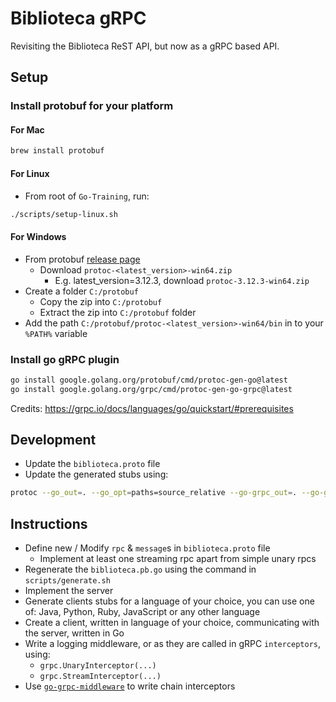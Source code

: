 # Biblioteca gRPC

Revisiting the Biblioteca ReST API, but now as a gRPC based API.

## Setup

### Install protobuf for your platform

#### For Mac

```bash
brew install protobuf
```

#### For Linux

* From root of `Go-Training`, run:

```bash
./scripts/setup-linux.sh
```

#### For Windows

* From protobuf [release page](https://github.com/protocolbuffers/protobuf/releases`)
  * Download `protoc-<latest_version>-win64.zip`
    * E.g. latest_version=3.12.3, download `protoc-3.12.3-win64.zip`
* Create a folder `C:/protobuf`
  * Copy the zip into `C:/protobuf`
  * Extract the zip into `C:/protobuf` folder
* Add the path `C:/protobuf/protoc-<latest_version>-win64/bin` in to your `%PATH%` variable

### Install go gRPC plugin

```bash
go install google.golang.org/protobuf/cmd/protoc-gen-go@latest
go install google.golang.org/grpc/cmd/protoc-gen-go-grpc@latest
```

Credits: https://grpc.io/docs/languages/go/quickstart/#prerequisites

## Development

* Update the `biblioteca.proto` file
* Update the generated stubs using:

```bash
protoc --go_out=. --go_opt=paths=source_relative --go-grpc_out=. --go-grpc_opt=paths=source_relative api/biblioteca.proto
```

## Instructions

* Define new / Modify `rpc` & `message`s in `biblioteca.proto` file
  * Implement at least one streaming rpc apart from simple unary rpcs
* Regenerate the `biblioteca.pb.go` using the command in `scripts/generate.sh`
* Implement the server
* Generate clients stubs for a language of your choice, you can use one of: Java, Python, Ruby, JavaScript or any other language
* Create a client, written in language of your choice, communicating with the server, written in Go
* Write a logging middleware, or as they are called in gRPC `interceptors`, using:
  * `grpc.UnaryInterceptor(...)`
  * `grpc.StreamInterceptor(...)`
* Use [`go-grpc-middleware`](https://github.com/grpc-ecosystem/go-grpc-middleware) to write chain interceptors
